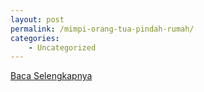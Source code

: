 ```yaml
---
layout: post
permalink: /mimpi-orang-tua-pindah-rumah/
categories:
    - Uncategorized
---
```


[Baca Selengkapnya](/08)